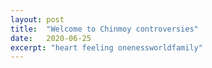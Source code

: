 ```yaml
---
layout: post
title:  "Welcome to Chinmoy controversies"
date:   2020-06-25
excerpt: "heart feeling onenessworldfamily"
---
```

